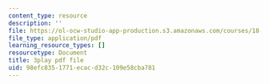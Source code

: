```yaml
---
content_type: resource
description: ''
file: https://ol-ocw-studio-app-production.s3.amazonaws.com/courses/18-01sc-single-variable-calculus-fall-2010/98efc8351771ecacd32c109e58cba781_D7nf7pKddwM.pdf
file_type: application/pdf
learning_resource_types: []
resourcetype: Document
title: 3play pdf file
uid: 98efc835-1771-ecac-d32c-109e58cba781
---
```

